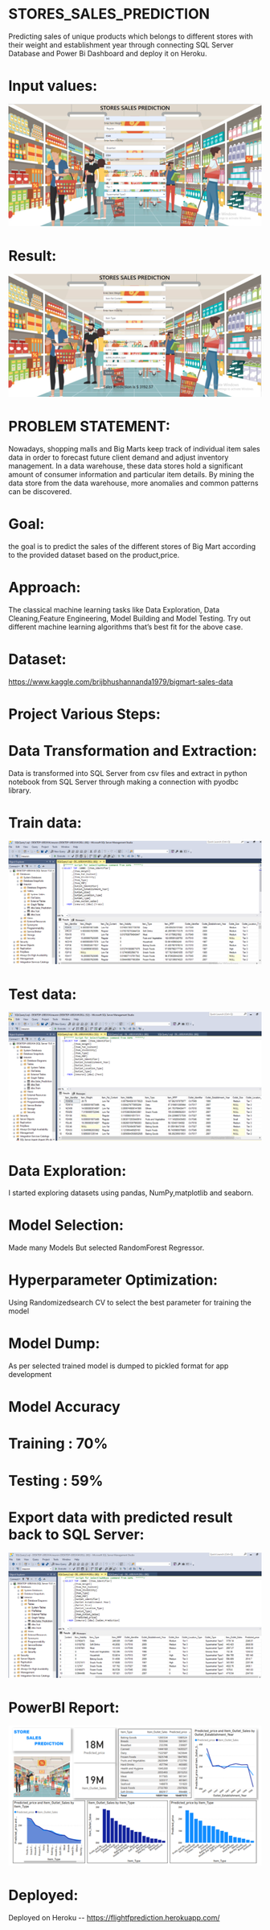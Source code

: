 # STORES_SALES_PREDICTION
Predicting sales of unique products which belongs to different stores with their weight and establishment year through connecting SQL Server Database and Power Bi Dashboard and deploy it on Heroku.

# Input values:
![](https://github.com/naveen12334/Stores_Sales_Prediction/blob/main/Input_Values.PNG)

# Result:
![](https://github.com/naveen12334/Stores_Sales_Prediction/blob/main/Result.PNG)

# PROBLEM STATEMENT:
Nowadays, shopping malls and Big Marts keep track of individual item sales data in order to forecast future client demand and adjust inventory management. In a data warehouse, these data stores hold a significant amount of consumer information and particular item details. By mining the data store from the data warehouse, more anomalies and common patterns can be discovered.

# Goal:
the goal is to predict the sales of the different stores of Big Mart according to the provided dataset based on the product,price.

# Approach:
The classical machine learning tasks like Data Exploration, Data Cleaning,Feature Engineering, Model Building and Model Testing. Try out different machine learning algorithms that’s best fit for the above case.

# Dataset:
https://www.kaggle.com/brijbhushannanda1979/bigmart-sales-data

# Project Various Steps:
# Data Transformation and Extraction:
Data is transformed into SQL Server from csv files and extract in python notebook from SQL Server through making a connection with pyodbc library.

# Train data:
![](https://github.com/naveen12334/Stores_Sales_Prediction/blob/main/SQL/sql_train.PNG)

# Test data:
![](https://github.com/naveen12334/Stores_Sales_Prediction/blob/main/SQL/SQL_test.PNG)

# Data Exploration:
I started exploring datasets using pandas, NumPy,matplotlib and seaborn.

# Model Selection:
Made many Models But selected RandomForest Regressor.

# Hyperparameter Optimization:
Using Randomizedsearch CV to select the best parameter for training the model

# Model Dump:
As per selected trained model is dumped to pickled format for app development

# Model Accuracy 
# Training : 70%
# Testing  : 59%

# Export data with predicted result back to SQL Server:
![](https://github.com/naveen12334/Stores_Sales_Prediction/blob/main/SQL/sql_pred.PNG)

# PowerBI Report:
![](https://github.com/naveen12334/Stores_Sales_Prediction/blob/main/Power%20Bi/Store_sale_powerbi_dashboard.PNG)

# Deployed:
Deployed on Heroku -- https://flightfprediction.herokuapp.com/









